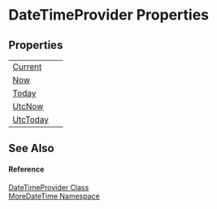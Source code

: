 # DateTimeProvider Properties




## Properties
<table>
<tr>
<td><a href="P_MoreDateTime_DateTimeProvider_Current.md">Current</a></td>
<td> </td></tr>
<tr>
<td><a href="P_MoreDateTime_DateTimeProvider_Now.md">Now</a></td>
<td> </td></tr>
<tr>
<td><a href="P_MoreDateTime_DateTimeProvider_Today.md">Today</a></td>
<td> </td></tr>
<tr>
<td><a href="P_MoreDateTime_DateTimeProvider_UtcNow.md">UtcNow</a></td>
<td> </td></tr>
<tr>
<td><a href="P_MoreDateTime_DateTimeProvider_UtcToday.md">UtcToday</a></td>
<td> </td></tr>
</table>

## See Also


#### Reference
<a href="T_MoreDateTime_DateTimeProvider.md">DateTimeProvider Class</a>  
<a href="N_MoreDateTime.md">MoreDateTime Namespace</a>  
